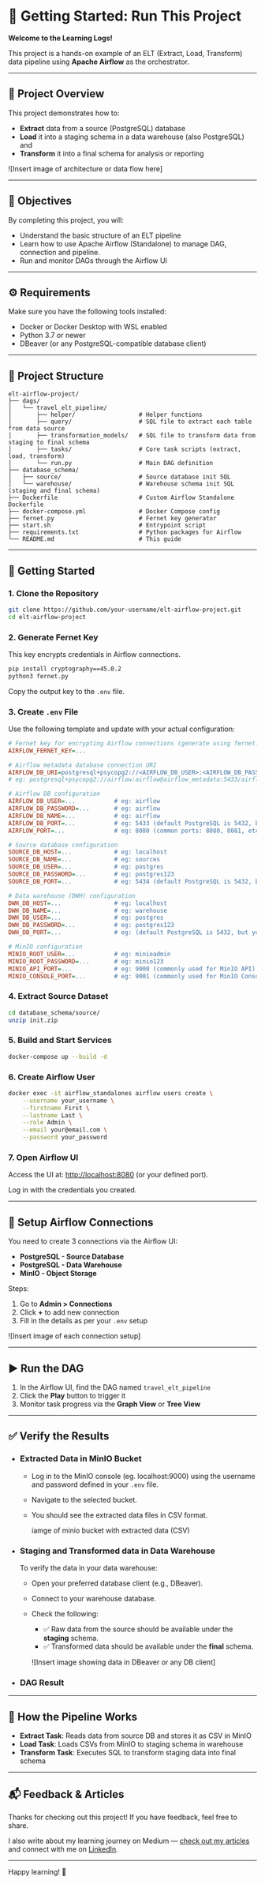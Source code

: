 # 🏁 Getting Started: Run This Project

**Welcome to the Learning Logs!** 

This project is a hands-on example of an ELT (Extract, Load, Transform) data pipeline using **Apache Airflow** as the orchestrator.

---

## 🧠 Project Overview

This project demonstrates how to:

* **Extract** data from a source (PostgreSQL) database
* **Load** it into a staging schema in a data warehouse (also PostgreSQL) and
* **Transform** it into a final schema for analysis or reporting

!\[Insert image of architecture or data flow here]

---

## 🎯 Objectives

By completing this project, you will:

* Understand the basic structure of an ELT pipeline
* Learn how to use Apache Airflow (Standalone) to manage DAG, connection and pipeline.
* Run and monitor DAGs through the Airflow UI

---

## ⚙️ Requirements

Make sure you have the following tools installed:

- Docker or Docker Desktop with WSL enabled
- Python 3.7 or newer
- DBeaver (or any PostgreSQL-compatible database client)

---

## 📁 Project Structure

```
elt-airflow-project/
├── dags/
│   └── travel_elt_pipeline/
│       ├── helper/                  # Helper functions
│       ├── query/                   # SQL file to extract each table from data source
│       ├── transformation_models/   # SQL file to transform data from staging to final schema
│       ├── tasks/                   # Core task scripts (extract, load, transform)
│       └── run.py                   # Main DAG definition
├── database_schema/
│   ├── source/                      # Source database init SQL
│   └── warehouse/                   # Warehouse schema init SQL (staging and final schema)
├── Dockerfile                       # Custom Airflow Standalone Dockerfile
├── docker-compose.yml               # Docker Compose config
├── fernet.py                        # Fernet key generator
├── start.sh                         # Entrypoint script
├── requirements.txt                 # Python packages for Airflow
└── README.md                        # This guide
```

---

## 🚀 Getting Started

### 1. Clone the Repository

```bash
git clone https://github.com/your-username/elt-airflow-project.git
cd elt-airflow-project
```

### 2. Generate Fernet Key

This key encrypts credentials in Airflow connections.

```bash
pip install cryptography==45.0.2
python3 fernet.py
```

Copy the output key to the `.env` file.

### 3. Create `.env` File

Use the following template and update with your actual configuration:

```ini
# Fernet key for encrypting Airflow connections (generate using fernet.py script)
AIRFLOW_FERNET_KEY=...

# Airflow metadata database connection URI
AIRFLOW_DB_URI=postgresql+psycopg2://<AIRFLOW_DB_USER>:<AIRFLOW_DB_PASSWORD>@<AIRFLOW_METADATA_CONTAINER_NAME>:<AIRFLOW_DB_PORT>/<AIRFLOW_DB_NAME>
# eg: postgresql+psycopg2://airflow:airflow@airflow_metadata:5433/airflow

# Airflow DB configuration
AIRFLOW_DB_USER=...           # eg: airflow
AIRFLOW_DB_PASSWORD=...       # eg: airflow
AIRFLOW_DB_NAME=...           # eg: airflow
AIRFLOW_DB_PORT=...           # eg: 5433 (default PostgreSQL is 5432, but you can use 5433+ to avoid conflicts)
AIRFLOW_PORT=...              # eg: 8080 (common ports: 8080, 8081, etc.)

# Source database configuration
SOURCE_DB_HOST=...            # eg: localhost
SOURCE_DB_NAME=...            # eg: sources
SOURCE_DB_USER=...            # eg: postgres
SOURCE_DB_PASSWORD=...        # eg: postgres123
SOURCE_DB_PORT=...            # eg: 5434 (default PostgreSQL is 5432, but you can use 5433+ to avoid conflicts)

# Data warehouse (DWH) configuration
DWH_DB_HOST=...               # eg: localhost
DWH_DB_NAME=...               # eg: warehouse
DWH_DB_USER=...               # eg: postgres
DWH_DB_PASSWORD=...           # eg: postgres123
DWH_DB_PORT=...               # eg: (default PostgreSQL is 5432, but you can use 5433+ to avoid conflicts)

# MinIO configuration
MINIO_ROOT_USER=...           # eg: minioadmin
MINIO_ROOT_PASSWORD=...       # eg: minio123
MINIO_API_PORT=...            # eg: 9000 (commonly used for MinIO API)
MINIO_CONSOLE_PORT=...        # eg: 9001 (commonly used for MinIO Console)
```
### 4. Extract Source Dataset
```bash
cd database_schema/source/
unzip init.zip
```

### 5. Build and Start Services

```bash
docker-compose up --build -d
```

### 6. Create Airflow User

```bash
docker exec -it airflow_standalones airflow users create \
    --username your_username \
    --firstname First \
    --lastname Last \
    --role Admin \
    --email your@email.com \
    --password your_password
```

### 7. Open Airflow UI

Access the UI at: [http://localhost:8080](http://localhost:8080) (or your defined port).

Log in with the credentials you created.

---

## 🔌 Setup Airflow Connections

You need to create 3 connections via the Airflow UI:

* **PostgreSQL - Source Database**
* **PostgreSQL - Data Warehouse**
* **MinIO - Object Storage**

Steps:

1. Go to **Admin > Connections**
2. Click **+** to add new connection
3. Fill in the details as per your `.env` setup

!\[Insert image of each connection setup]

---

## ▶️ Run the DAG

1. In the Airflow UI, find the DAG named `travel_elt_pipeline`
2. Click the **Play** button to trigger it
3. Monitor task progress via the **Graph View** or **Tree View**

---

## ✅ Verify the Results

- ### Extracted Data in MinIO Bucket
  - Log in to the MinIO console (eg. localhost:9000) using the username and password defined in your `.env` file.
  - Navigate to the selected bucket.
  - You should see the extracted data files in CSV format.
    
    iamge of minio bucket with extracted data (CSV)

- ### Staging and Transformed data in Data Warehouse
  To verify the data in your data warehouse:

  - Open your preferred database client (e.g., DBeaver).
  - Connect to your warehouse database.
  - Check the following:
      - ✅ Raw data from the source should be available under the **staging** schema.
      - ✅ Transformed data should be available under the **final** schema.

    !\[Insert image showing data in DBeaver or any DB client]

- ### DAG Result


---

## 🔄 How the Pipeline Works

* **Extract Task**: Reads data from source DB and stores it as CSV in MinIO
* **Load Task**: Loads CSVs from MinIO to staging schema in warehouse
* **Transform Task**: Executes SQL to transform staging data into final schema

---

## 📬 Feedback & Articles

Thanks for checking out this project! If you have feedback, feel free to share.

I also write about my learning journey on Medium — [check out my articles](https://medium.com/@ricofebrian731) and connect with me on [LinkedIn](https://www.linkedin.com/in/ricofebrian).

---

Happy learning! 🚀
